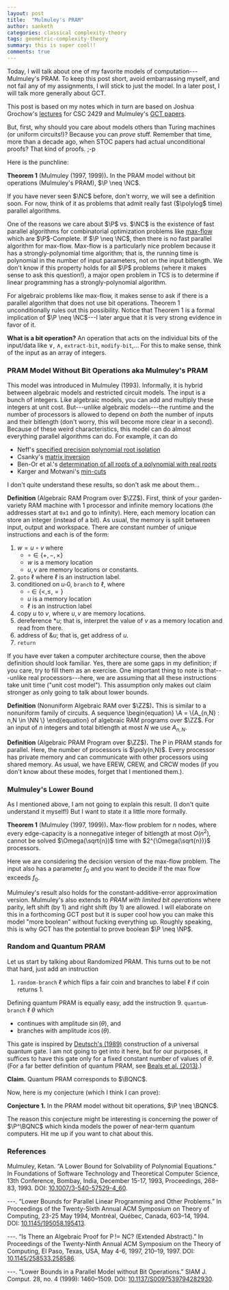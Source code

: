 ```yaml
---
layout: post
title:  "Mulmuley's PRAM"
author: sanketh
categories: classical complexity-theory
tags: geometric-complexity-theory
summary: this is super cool!!
comments: true
---
```


<div style="display:none;">
$$
\newcommand{\P}{\text{P}}
\newcommand{\NC}{\text{NC}}
\newcommand{\NP}{\text{NP}}
\newcommand{\BQP}{\text{BQP}}
\newcommand{\BPP}{\text{BPP}}
\newcommand{\PSPACE}{\text{PSPACE}}
\newcommand{\SP}{\text{#P}}
\newcommand{\BQNC}{\text{BQNC}}
$$
$$
\newcommand{\CC}{\mathbb{C}}
\newcommand{\ZZ}{\mathbb{Z}}
\newcommand{\NN}{\mathbb{N}}
$$
$$
\newcommand{\A}{\mathcal{A}}
\newcommand{\poly}{\text{poly}}
\newcommand{\polylog}{\text{polylog}}
$$
$$
\newcommand{\ket}[1]{\lvert #1 \rangle}
\newcommand{\bra}[1]{\langle #1 \rvert}
\newcommand{\coloneqq}{\mathrel{:=}}
\newcommand{\dim}{\text{dim}}
$$
</div>

Today, I will talk about one of my favorite models of computation---Mulmuley's PRAM. To keep this post short, avoid embarrassing myself, and not fail any of my assignments, I will stick to just the model. In a later post, I will talk more generally about GCT.

This post is based on my notes which in turn are based on Joshua Grochow's [lec](https://www.cs.toronto.edu/~toni/Courses/PvsNP/Lectures/lecture7-1.pdf)[tur](https://www.cs.toronto.edu/~toni/Courses/PvsNP/Lectures/lecture7-2.pdf)[es](https://www.cs.toronto.edu/~toni/Courses/PvsNP/Lectures/lecture8.pdf) for CSC 2429 and Mulmuley's [GCT papers](http://gct.cs.uchicago.edu/).

But, first, why should you care about models others than Turing machines (or uniform circuits!)? Because you can *prove* stuff. Remember that time, more than a decade ago, when STOC papers had actual unconditional proofs? That kind of proofs. ;-p 

Here is the punchline:

**Theorem 1** (Mulmuley (1997, 1999))**.** In the PRAM model without bit operations (Mulmuley's PRAM), $\P \neq \NC$.

If you have never seen $\NC$ before, don't worry, we will see a definition soon. For now, think of it as problems that admit really fast ($\polylog$ time) parallel algorithms.

One of the reasons we care about $\P$ vs. $\NC$ is the existence of fast parallel algorithms for combinatorial optimization problems like [max-flow](https://en.wikipedia.org/wiki/Maximum_flow_problem) which are $\P$-Complete. If $\P \neq \NC$, then there is no fast parallel algorithm for max-flow. Max-flow is a particularly nice problem because it has a strongly-polynomial time algorithm; that is, the running time is polynomial in the number of input parameters, not on the input bitlength. We don't know if this property holds for all $\P$ problems (where it makes sense to ask this question!), a major open problem in TCS is to determine if linear programming has a strongly-polynomial algorithm. 

For algebraic problems like max-flow, it makes sense to ask if there is a parallel algorithm that does not use bit operations. Theorem 1 unconditionally rules out this possibility. Notice that Theorem 1 is a formal implication of $\P \neq \NC$---I later argue that it is very strong evidence in favor of it.

**What is a bit operation?** An operation that acts on the individual bits of the input/data like $\vee$, $\wedge$, `extract-bit`, `modify-bit`,... For this to make sense, think of the input as an array of integers. 

### PRAM Model Without Bit Operations aka Mulmuley's PRAM

This model was introduced in Mulmuley (1993). Informally, it is hybrid between algebraic models and restricted circuit models. The input is a bunch of integers. Like algebraic models, you can add and multiply these integers at unit cost. But---unlike algebraic models---the runtime and the number of processors is allowed to depend on *both* the number of inputs and their bitlength (don't worry, this will become more clear in a second). Because of these weird characteristics, this model can do almost everything parallel algorithms can do. For example, it can do 
- Neff's [specified precision polynomial root isolation](https://doi.org/10.1016/S0022-0000(05)80061-3)
- Csanky's [matrix inversion](https://doi.org/10.1137/0205040)
- Ben-Or et al.'s [determination of all roots of a polynomial with real roots](https://epubs.siam.org/doi/10.1137/0217069)
- Karger and Motwani's [min-cuts](https://www.cs.bu.edu/faculty/gacs/courses/cs535/papers/p497-karger.pdf)

I don't quite understand these results, so don't ask me about them...

**Definition** (Algebraic RAM Program over $\ZZ$)**.** First, think of your garden-variety RAM machine with 1 processor and infinite memory locations (the addresses start at `0x1` and go to infinity). Here, each memory location can store an integer (instead of a bit). As usual, the memory is split between input, output and workspace. There are constant number of unique instructions and each is of the form:
1. $w = u \circ v$ where 
   - $\circ \in \{+, -, \times\}$
   - $w$ is a memory location
   - $u,v$ are memory locations or constants.
2. `goto` $\ell$ where $\ell$ is an instruction label.
3. conditioned on $u \square 0$, `branch` to $\ell$, where
   - $\square \in \{<, \leq, =\}$
   - $u$ is a memory location
   - $\ell$ is an instruction label
4. copy $u$ to $v$, where $u,v$ are memory locations.
5. dereference $*u$; that is, interpret the value of $v$ as a memory location and read from there.
6. address of $\&u$; that is, get address of $u$.
7. `return`

If you have ever taken a computer architecture course, then the above definition should look familiar. Yes, there are some gaps in my definition; if you care, try to fill them as an exercise. One important thing to note is that---unlike real processors---here, we are assuming that all these instructions take unit time ("unit cost model"). This assumption only makes out claim stronger as only going to talk about lower bounds. 

**Definition** (Nonuniform Algebraic RAM over $\ZZ$)**.** This is similar to a nonuniform family of circuits. A sequence
\begin{equation}
\A = \\{A_{n,N} : n,N \in \NN \\}
\end{equation}
of algebraic RAM programs over $\ZZ$. For an input of $n$ integers and total bitlength at most $N$ we use $A_{n,N}$.

**Definition** (Algebraic PRAM Program over $\ZZ$)**.** The P in PRAM stands for parallel. Here, the number of processors is $\poly(n,N)$. Every processor has private memory and can communicate with other processors using shared memory. As usual, we have EREW, CREW, and CRCW modes (if you don't know about these modes, forget that I mentioned them.). 

### Mulmuley's Lower Bound

As I mentioned above, I am not going to explain this result. (I don't quite understand it myself!) But I want to state it a little more formally.

**Theorem 1** (Mulmuley (1997, 1999))**.** Max-flow problem for $n$ nodes, where every edge-capacity is a nonnegative integer of bitlength at most $O(n^2)$, cannot be solved $\Omega(\sqrt{n})$ time with $2^{\Omega(\sqrt{n})}$ processors.

Here we are considering the decision version of the max-flow problem. The input also has a parameter $f_0$ and you want to decide if the max flow exceeds $f_0$. 

Mulmuley's result also holds for the constant-additive-error approximation version. Mulmuley's also extends to *PRAM with limited bit operations* where parity, left shift (by 1) and right shift (by 1) are allowed. I will elaborate on this in a forthcoming GCT post but it is super cool how you can make this model "more boolean" without fucking everything up. Roughly speaking, this is why GCT has the potential to prove boolean $\P \neq \NP$.

### Random and Quantum PRAM

Let us start by talking about Randomized PRAM. This turns out to be not that hard, just add an instruction
1. `random-branch` $\ell$ which flips a fair coin and branches to label $\ell$ if coin returns 1.

Defining quantum PRAM is equally easy, add the instruction
9. `quantum-branch` $\ell$ $\theta$ which 
   - continues with amplitude $\sin(\theta)$, and 
   - branches with amplitude $i\cos(\theta)$.

This gate is inspired by [Deutsch's (1989)](https://doi.org/10.1098/rspa.1989.0099) construction of a universal quantum gate. I am not going to get into it here, but for our purposes, it suffices to have this gate only for a fixed constant number of values of $\theta$. (For a far better definition of quantum PRAM, see [Beals et al. (2013)](https://doi.org/10.1098/rspa.2012.0686).)

**Claim.** Quantum PRAM corresponds to $\BQNC$.

Now, here is my conjecture (which I think I can prove):

**Conjecture 1.** In the PRAM model without bit operations, $\P \neq \BQNC$.

The reason this conjecture might be interesting is concerning the power of $\P^\BQNC$ which kinda models the power of near-term quantum computers. Hit me up if you want to chat about this. 

### References

Mulmuley, Ketan. “A Lower Bound for Solvability of Polynomial Equations.” In Foundations of Software Technology and Theoretical Computer Science, 13th Conference, Bombay, India, December 15-17, 1993, Proceedings, 268–83, 1993. DOI: [10.1007/3-540-57529-4\_60](https://doi.org/10.1007/3-540-57529-4_60).

---. “Lower Bounds for Parallel Linear Programming and Other Problems.” In Proceedings of the Twenty-Sixth Annual ACM Symposium on Theory of Computing, 23-25 May 1994, Montréal, Québec, Canada, 603–14, 1994. DOI: [10.1145/195058.195413](https://doi.org/10.1145/195058.195413).

---. “Is There an Algebraic Proof for P != NC? (Extended Abstract).” In Proceedings of the Twenty-Ninth Annual ACM Symposium on the Theory of Computing, El Paso, Texas, USA, May 4-6, 1997, 210–19, 1997. DOI: [10.1145/258533.258586](https://doi.org/10.1145/258533.258586).

---. “Lower Bounds in a Parallel Model without Bit Operations.” SIAM J. Comput. 28, no. 4 (1999): 1460–1509. DOI: [10.1137/S0097539794282930](https://doi.org/10.1137/S0097539794282930).

